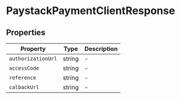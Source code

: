 # PaystackPaymentClientResponse

## Properties

| Property | Type | Description |
|----------|------|-------------|
| `authorizationUrl` | string | - |
| `accessCode` | string | - |
| `reference` | string | - |
| `calbackUrl` | string | - |
